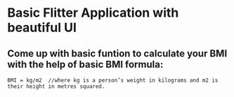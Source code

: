 # Basic Flitter Application with beautiful UI

## Come up with basic funtion to calculate your BMI with the help of basic BMI formula:
```
BMI = kg/m2  //where kg is a person’s weight in kilograms and m2 is their height in metres squared.

```
